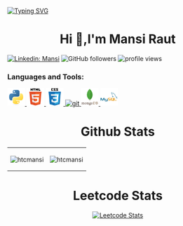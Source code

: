 [![Typing SVG](https://readme-typing-svg.herokuapp.com?lines=Welcome+to+my+GitHub+account)](https://git.io/typing-svg) 

<h1 align="center">Hi 👋,I'm Mansi Raut </h1>

[![Linkedin: Mansi](https://img.shields.io/badge/-Mansi-blue?style=flat-square&logo=Linkedin&logoColor=white&link=https://www.linkedin.com/in/mansi-raut-12b97a21b/)](https://www.linkedin.com/in/mansi-raut-12b97a21b/)
![GitHub followers](https://img.shields.io/github/followers/htcmansi?label=Follow&style=social)
<img alt = "profile views" src="https://komarev.com/ghpvc/?username=htcmansi&color=brightgreen">

<!--
**htcmansi/htcmansi** is a ✨ _special_ ✨ repository because its `README.md` (this file) appears on your GitHub profile.
-->

<h3 align="left">Languages and Tools:</h3>
<p align="left"> <a href="https://www.python.org" target="_blank" rel="noreferrer"> <img src="https://raw.githubusercontent.com/devicons/devicon/master/icons/python/python-original.svg" alt="python" width="40" height="40"/> </a> <a href="https://www.w3.org/html/" target="_blank" rel="noreferrer"> <img src="https://raw.githubusercontent.com/devicons/devicon/master/icons/html5/html5-original-wordmark.svg" alt="html5" width="40" height="40"/> </a> <a href="https://www.w3schools.com/css/" target="_blank" rel="noreferrer"> <img src="https://raw.githubusercontent.com/devicons/devicon/master/icons/css3/css3-original-wordmark.svg" alt="css3" width="40" height="40"/> </a> <a href="https://git-scm.com/" target="_blank" rel="noreferrer"> <img src="https://www.vectorlogo.zone/logos/git-scm/git-scm-icon.svg" alt="git" width="40" height="40"/> </a> <a href="https://www.mongodb.com/" target="_blank" rel="noreferrer"> <img src="https://raw.githubusercontent.com/devicons/devicon/master/icons/mongodb/mongodb-original-wordmark.svg" alt="mongodb" width="40" height="40"/> </a> <a href="https://www.mysql.com/" target="_blank" rel="noreferrer"> <img src="https://raw.githubusercontent.com/devicons/devicon/master/icons/mysql/mysql-original-wordmark.svg" alt="mysql" width="40" height="40"/> </a> </p>

<h1 align="center">Github Stats</h1>

<table>
  <tr>
    <td><p><img align="center" src="https://github-readme-streak-stats.herokuapp.com/?user=htcmansi&show_icons=true&theme=dark&locale=en" alt="htcmansi" /></p>
</td>
    <td><p><img align="center" src="https://github-readme-stats.vercel.app/api/top-langs?username=htcmansi&show_icons=true&theme=dark&locale=en&layout=compact" alt="htcmansi"/></p>
</td>
  </tr>
</table>

<h1 align="center">Leetcode Stats</h1>
<div align="center">
  
 <div>
 
  [![Leetcode Stats](https://leetcard.jacoblin.cool/Mansiraut?ext=activity)](https://leetcode.com/Mansiraut/) 
   <!-- ![](https://leetcard.jacoblin.cool/Mansiraut?ext=heatmap) -->



